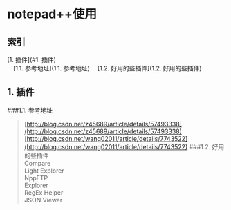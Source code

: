 # **notepad++使用**

## **索引**  
[1. 插件](#1. 插件)   
&emsp;[1.1. 参考地址](1.1. 参考地址)
&emsp;[1.2. 好用的些插件](1.2. 好用的些插件)




## 1. 插件
###1.1. 参考地址
> [http://blog.csdn.net/z45689/article/details/57493338](http://blog.csdn.net/z45689/article/details/57493338)  
> [http://blog.csdn.net/wang02011/article/details/7743522](http://blog.csdn.net/wang02011/article/details/7743522)
###1.2. 好用的些插件  
> Compare  
> Light Explorer  
> NppFTP  
> Explorer  
> RegEx Helper  
> JSON Viewer   







